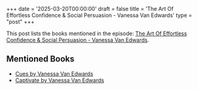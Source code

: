 +++
date = '2025-03-20T00:00:00'
draft = false
title = 'The Art Of Effortless Confidence & Social Persuasion - Vanessa Van Edwards'
type = "post"
+++

This post lists the books mentioned in the episode: [The Art Of Effortless Confidence & Social Persuasion - Vanessa Van Edwards](https://www.youtube.com/watch?v=ITxbwgyGh6w).

## Mentioned Books

- [Cues by Vanessa Van Edwards](https://www.amazon.com/s?k=Cues+by+Vanessa+Van+Edwards&tag=podcaststoboo-20)
- [Captivate by Vanessa Van Edwards](https://www.amazon.com/s?k=Captivate+by+Vanessa+Van+Edwards&tag=podcaststoboo-20)
